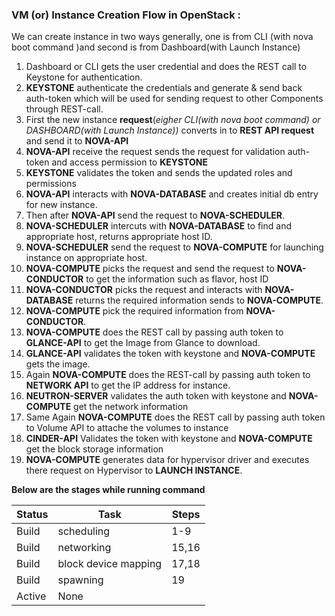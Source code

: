 
### VM (or) Instance Creation Flow in OpenStack :   
    
We can create instance in two ways generally, one is from CLI (with nova boot command )and second is from Dashboard(with Launch Instance)

1. Dashboard or CLI gets the user credential and does the REST call to Keystone for authentication.
2. **KEYSTONE** authenticate the credentials and generate & send back auth-token which will be used for sending request to other Components through REST-call.
3. First the new instance **request**(*eigher CLI(with nova boot command) or DASHBOARD(with Launch Instance))* converts in to **REST API request** and send it to **NOVA-API**
4. **NOVA-API** receive the request sends the request for validation auth-token and access permission to **KEYSTONE**
5. **KEYSTONE** validates the token and sends the updated roles and permissions
6. **NOVA-API** interacts with **NOVA-DATABASE** and creates initial db entry for new instance.
7. Then after **NOVA-API** send the request to **NOVA-SCHEDULER**.
8. **NOVA-SCHEDULER** intercuts with **NOVA-DATABASE** to find and appropriate host, returns appropriate host ID.
9. **NOVA-SCHEDULER** send the request to **NOVA-COMPUTE** for launching instance on appropriate host.
10. **NOVA-COMPUTE** picks the request and send the request to **NOVA-CONDUCTOR** to get the information such as flavor, host ID
11. **NOVA-CONDUCTOR** picks the request and interacts with **NOVA-DATABASE** returns the required information sends to **NOVA-COMPUTE**.
12. **NOVA-COMPUTE** pick the required information from **NOVA-CONDUCTOR**.
13. **NOVA-COMPUTE** does the REST call by passing auth token to **GLANCE-API** to get the Image from Glance to download.
14. **GLANCE-API** validates the token with keystone and **NOVA-COMPUTE** gets the image.
15. Again **NOVA-COMPUTE** does the REST-call by passing auth token to **NETWORK API** to get the IP address for instance.
16. **NEUTRON-SERVER** validates the auth token with keystone and **NOVA-COMPUTE** get the network information
17. Same Again **NOVA-COMPUTE** does the REST call by passing auth token to Volume API to attache the volumes to instance
18. **CINDER-API** Validates the token with keystone and **NOVA-COMPUTE** get the block storage information
19. **NOVA-COMPUTE** generates data for hypervisor driver and executes there request on Hypervisor to **LAUNCH INSTANCE**.


**Below are the stages while running command**

| Status | Task | Steps |
---|---|---|
| Build| scheduling | 1-9 |
| Build | networking | 15,16 |
| Build | block device mapping | 17,18 |
| Build | spawning | 19 |
| Active | None |
